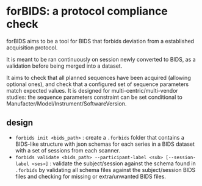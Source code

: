 # forBIDS: a protocol compliance check

forBIDS aims to be a tool for BIDS that forbids deviation from a established acquisition protocol.

It is meant to be ran continuously on session newly converted to BIDS, as a validation before being merged into a dataset.

It aims to check that all planned sequences have been acquired (allowing optional ones), and check that a configured set of sequence parameters match expected values.
It is designed for multi-centric/multi-vendor studies: the sequence parameters constraint can be set conditional to Manufacter/Model/Instrument/SoftwareVersion.


## design

- `forbids init <bids_path>` : create a `.forbids` folder that contains a BIDS-like structure with json schemas for each series in a BIDS dataset with a set of sessions from each scanner.
- `forbids validate <bids_path> --participant-label <sub> [--session-label <ses>]` : validate the subject/session against the schema found in `.forbids` by validating all schema files against the subject/session BIDS files and checking for missing or extra/unwanted BIDS files.
